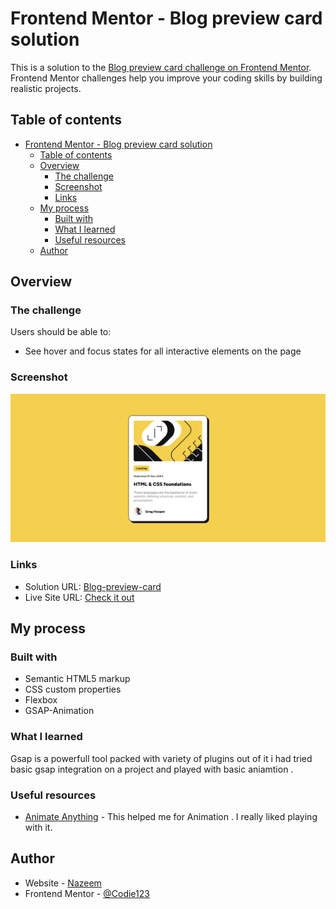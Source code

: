 # Frontend Mentor - Blog preview card solution

This is a solution to the [Blog preview card challenge on Frontend Mentor](https://www.frontendmentor.io/challenges/blog-preview-card-ckPaj01IcS). Frontend Mentor challenges help you improve your coding skills by building realistic projects.

## Table of contents

- [Frontend Mentor - Blog preview card solution](#frontend-mentor---blog-preview-card-solution)
  - [Table of contents](#table-of-contents)
  - [Overview](#overview)
    - [The challenge](#the-challenge)
    - [Screenshot](#screenshot)
    - [Links](#links)
  - [My process](#my-process)
    - [Built with](#built-with)
    - [What I learned](#what-i-learned)
    - [Useful resources](#useful-resources)
  - [Author](#author)

## Overview

### The challenge

Users should be able to:

- See hover and focus states for all interactive elements on the page

### Screenshot

![](/assets/images/desktop-preview.png)

### Links

- Solution URL: [Blog-preview-card](https://www.frontendmentor.io/solutions/blogpreview-card-animtion-OXL7lzSNXb)
- Live Site URL: [Check it out](https://codie123.github.io/Blog-preview-component/)

## My process

### Built with

- Semantic HTML5 markup
- CSS custom properties
- Flexbox
- GSAP-Animation

### What I learned

Gsap is a powerfull tool packed with variety of plugins out of it i had tried basic gsap integration on a project and played with basic aniamtion .

### Useful resources

- [Animate Anything](https://gsap.com/docs/v3/) - This helped me for Animation . I really liked playing with it.

## Author

- Website - [Nazeem](https://nazeem.xyz)
- Frontend Mentor - [@Codie123](https://www.frontendmentor.io/profile/Codie123)
